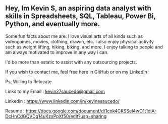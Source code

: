 ## Hey, Im Kevin S, an aspiring data analyst with skills in Spreadsheets, SQL, Tableau, Power Bi, Python, and eventually more.

Some fun facts about me are:
I love visual arts of all kinds such as videogames, movies, clothing, drawin, etc.
I also enjoy physical activity such as weight lifting, hiking, biking, and more.
I enjoy talking to people and am always motivated to improve in any way i can.

I'd be more than estatic to assist with any outsourcing projects.

If you wish to contact me, feel free here in GitHub or on my LinkedIn : 

Ps, Willing to Relocate

Links to my 
Email : kevin27saucedo@gmail.com

Linkedin : https://www.linkedin.com/in/kevinesaucedo/

Resume : https://docs.google.com/document/d/1cok4CKSSel4wO1t1diA-DcHnCdGQVDg14uKzxPpXf50/edit?usp=sharing 

<!--
**HumanKev/HumanKev** is a ✨ _special_ ✨ repository because its `README.md` (this file) appears on your GitHub profile.



- 🔭 I’m currently working on completing TripleTen's bootcamp and getting into the data field.
- 🌱 I’m currently learning Fundamental Skills such as Tableau and PowerBi.
- 👯 I’m looking to collaborate on anything i can assist with
- 🤔 I’m looking for help with obtaining a job.
- 💬 Ask me about ...
- 📫 How to reach me: ...
- 😄 Pronouns: ...
- ⚡ Fun fact: ...
-->
